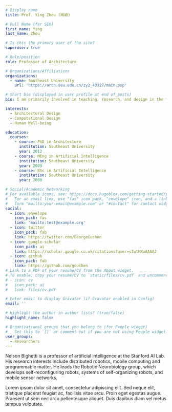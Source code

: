 ```yaml
---
# Display name
title: Prof. Ying Zhou (周颖)

# Full Name (for SEO)
first_name: Ying
last_name: Zhou

# Is this the primary user of the site?
superuser: true

# Role/position
role: Professor of Architecture

# Organizations/Affiliations
organizations:
  - name: Southeast University
    url: 'https://arch.seu.edu.cn/zy2_43327/main.psp'

# Short bio (displayed in user profile at end of posts)
bio: I am primarily involved in teaching, research, and design in the fields of healthcare, elderly well-being, education, and transportation architecture. My recent research focuses on crowd analysis, pedestrian simulation, scenario analysis, and case studies using environmental behavioral, human factors efficacy, and complexity science methods.

interests:
  - Architectural Design
  - Computational Design
  - Human Well-being

education:
  courses:
    - course: PhD in Architecture
      institution: Southeast University
      year: 2012
    - course: MEng in Artificial Intelligence
      institution: Southeast University
      year: 2009
    - course: BSc in Artificial Intelligence
      institution: Southeast University
      year: 2008

# Social/Academic Networking
# For available icons, see: https://docs.hugoblox.com/getting-started/page-builder/#icons
#   For an email link, use "fas" icon pack, "envelope" icon, and a link in the
#   form "mailto:your-email@example.com" or "#contact" for contact widget.
social:
  - icon: envelope
    icon_pack: fas
    link: 'mailto:test@example.org'
  - icon: twitter
    icon_pack: fab
    link: https://twitter.com/GeorgeCushen
  - icon: google-scholar
    icon_pack: ai
    link: https://scholar.google.co.uk/citations?user=sIwtMXoAAAAJ
  - icon: github
    icon_pack: fab
    link: https://github.com/gcushen
# Link to a PDF of your resume/CV from the About widget.
# To enable, copy your resume/CV to `static/files/cv.pdf` and uncomment the lines below.
# - icon: cv
#   icon_pack: ai
#   link: files/cv.pdf

# Enter email to display Gravatar (if Gravatar enabled in Config)
email: ''

# Highlight the author in author lists? (true/false)
highlight_name: false

# Organizational groups that you belong to (for People widget)
#   Set this to `[]` or comment out if you are not using People widget.
user_groups:
  - Researchers
---
```


Nelson Bighetti is a professor of artificial intelligence at the Stanford AI Lab. His research interests include distributed robotics, mobile computing and programmable matter. He leads the Robotic Neurobiology group, which develops self-reconfiguring robots, systems of self-organizing robots, and mobile sensor networks.

Lorem ipsum dolor sit amet, consectetur adipiscing elit. Sed neque elit, tristique placerat feugiat ac, facilisis vitae arcu. Proin eget egestas augue. Praesent ut sem nec arcu pellentesque aliquet. Duis dapibus diam vel metus tempus vulputate.
